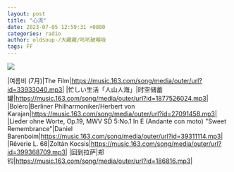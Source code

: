 ```yaml
---
layout: post
title: "心流"
date: 2023-07-05 12:59:31 +0800
categories: radio
author: oldsoup-/大藏藏/吼吼破喉咙
tags: FF
---
```

![]({{site.baseurl}}/images/cover_20230705.jpg)

|여름비 (7月)|The Film|https://music.163.com/song/media/outer/url?id=33933040.mp3|
|忙しい生活「人山人海」|时空储蓄罐|https://music.163.com/song/media/outer/url?id=1877526024.mp3|
|Boléro|Berliner Philharmoniker/Herbert von Karajan|https://music.163.com/song/media/outer/url?id=27091458.mp3|
|Lieder ohne Worte, Op.19, MWV SD 5:No.1 In E (Andante con moto) "Sweet Remembrance"|Daniel Barenboim|https://music.163.com/song/media/outer/url?id=39311114.mp3|
|Rêverie L. 68|Zoltán Kocsis|https://music.163.com/song/media/outer/url?id=399368709.mp3|
|回到拉萨|郑钧|https://music.163.com/song/media/outer/url?id=186816.mp3|

